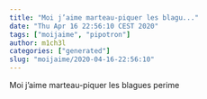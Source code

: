```yaml
---
title: "Moi j’aime marteau-piquer les blagu..."
date: "Thu Apr 16 22:56:10 CEST 2020"
tags: ["moijaime", "pipotron"]
author: m1ch3l
categories: ["generated"]
slug: "moijaime/2020-04-16-22:56:10"
---
```


Moi j’aime marteau-piquer les blagues perime
